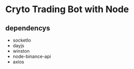 # Cryto Trading Bot with Node

## dependencys

- socketIo
- dayjs
- winston
- node-binance-api
- axios
